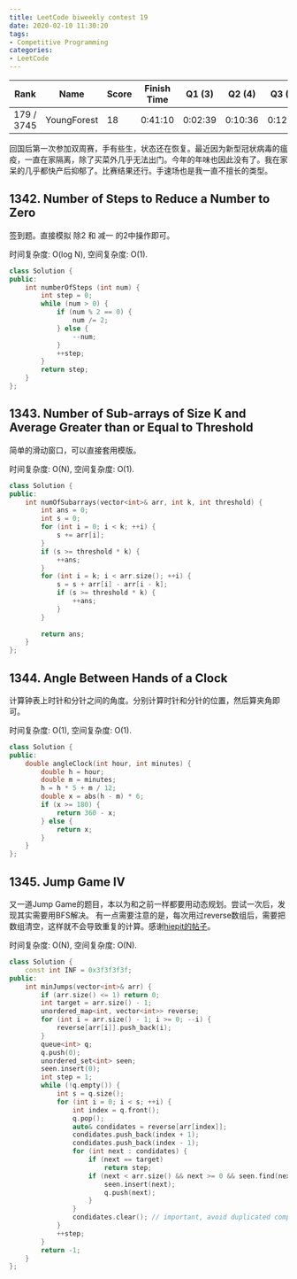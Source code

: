 ```yaml
---
title: LeetCode biweekly contest 19
date: 2020-02-10 11:30:20
tags:
- Competitive Programming
categories:
- LeetCode
---
```


| Rank |	Name |	Score |	Finish Time | 	Q1 (3) |	Q2 (4) |	Q3 (5) |	Q4 (6)|
|--|--|--|--|--|--|--|--|
| 179 / 3745 |	YoungForest | 18 | 0:41:10 | 0:02:39 | 0:10:36 |  0:12:53  | 0:36:10 1 |

回国后第一次参加双周赛，手有些生，状态还在恢复。最近因为新型冠状病毒的瘟疫，一直在家隔离，除了买菜外几乎无法出门。今年的年味也因此没有了。我在家呆的几乎都快产后抑郁了。比赛结果还行。手速场也是我一直不擅长的类型。

## 1342. Number of Steps to Reduce a Number to Zero

签到题。直接模拟 除2 和 减一 的2中操作即可。

时间复杂度: O(log N),
空间复杂度: O(1).

```cpp
class Solution {
public:
    int numberOfSteps (int num) {
        int step = 0;
        while (num > 0) {
            if (num % 2 == 0) {
                num /= 2;
            } else {
                --num;
            }
            ++step;
        }
        return step;
    }
};
```

## 1343. Number of Sub-arrays of Size K and Average Greater than or Equal to Threshold

简单的滑动窗口，可以直接套用模版。

时间复杂度: O(N),
空间复杂度: O(1).

```cpp
class Solution {
public:
    int numOfSubarrays(vector<int>& arr, int k, int threshold) {
        int ans = 0;
        int s = 0;
        for (int i = 0; i < k; ++i) {
            s += arr[i];
        }
        if (s >= threshold * k) {
            ++ans;
        }
        for (int i = k; i < arr.size(); ++i) {
            s = s + arr[i] - arr[i - k];
            if (s >= threshold * k) {
                ++ans;
            }
        }
        
        return ans;
    }
};
```

## 1344. Angle Between Hands of a Clock

计算钟表上时针和分针之间的角度。分别计算时针和分针的位置，然后算夹角即可。

时间复杂度: O(1),
空间复杂度: O(1).

```cpp
class Solution {
public:
    double angleClock(int hour, int minutes) {
        double h = hour;
        double m = minutes;
        h = h * 5 + m / 12;
        double x = abs(h - m) * 6;
        if (x >= 180) {
            return 360 - x;
        } else {
            return x;
        }
    }
};
```

## 1345. Jump Game IV

又一道Jump Game的题目，本以为和之前一样都要用动态规划。尝试一次后，发现其实需要用BFS解决。
有一点需要注意的是，每次用过reverse数组后，需要把数组清空，这样就不会导致重复的计算。感谢[hiepit的帖子](https://leetcode.com/problems/jump-game-iv/discuss/502699/JavaC%2B%2B-BFS-Solution-Clean-code-O(N))。

时间复杂度: O(N),
空间复杂度: O(N).

```cpp
class Solution {
    const int INF = 0x3f3f3f3f;
public:
    int minJumps(vector<int>& arr) {
        if (arr.size() <= 1) return 0;
        int target = arr.size() - 1;
        unordered_map<int, vector<int>> reverse;
        for (int i = arr.size() - 1; i >= 0; --i) {
            reverse[arr[i]].push_back(i);
        }
        queue<int> q;
        q.push(0);
        unordered_set<int> seen;
        seen.insert(0);
        int step = 1;
        while (!q.empty()) {
            int s = q.size();
            for (int i = 0; i < s; ++i) {
                int index = q.front();
                q.pop();
                auto& condidates = reverse[arr[index]];
                condidates.push_back(index + 1);
                condidates.push_back(index - 1);
                for (int next : condidates) {
                    if (next == target)
                        return step;
                    if (next < arr.size() && next >= 0 && seen.find(next) == seen.end()) {
                        seen.insert(next);
                        q.push(next);
                    }
                }
                condidates.clear(); // important, avoid duplicated computing
            }
            ++step;
        }
        return -1;
    }
};
```